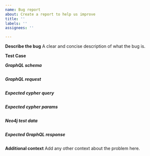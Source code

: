 ```yaml
---
name: Bug report
about: Create a report to help us improve
title: ''
labels: ''
assignees: ''

---
```


**Describe the bug**
A clear and concise description of what the bug is.

**Test Case**

***GraphQL schema***

```graphql
```

***GraphQL request***

```graphql
```

***Expected cypher query***

```cypher
```

***Expected cypher params***

```json
```

***Neo4j test data***

```cypher
```

***Expected GraphQL response***

```json
```

**Additional context**
Add any other context about the problem here.
